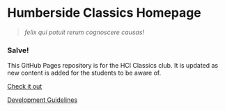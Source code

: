 # Humberside Classics Homepage

> _felix qui potuit rerum cognoscere causas!_

### Salve!

This GitHub Pages repository is for the HCI Classics club.
It is updated as new content is added for the students to be aware of.

[Check it out](hciclassicd.github.io)

[Development Guidelines](DevelopmentGuide.md)
